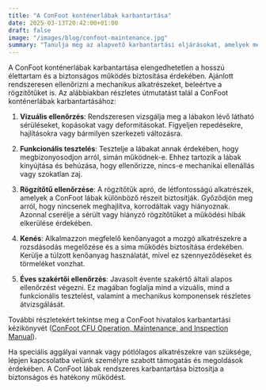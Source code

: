 ```yaml
---
title: "A ConFoot konténerlábak karbantartása"
date: 2025-03-13T20:42:00+01:00
draft: false
image: "/images/blog/confoot-maintenance.jpg"
summary: "Tanulja meg az alapvető karbantartási eljárásokat, amelyek meghosszabbítják a ConFoot konténerlábak élettartamát, és biztosítják azok optimális működését."
---
```


A ConFoot konténerlábak karbantartása elengedhetetlen a hosszú élettartam és a biztonságos működés biztosítása érdekében. Ajánlott rendszeresen ellenőrizni a mechanikus alkatrészeket, beleértve a rögzítőtűket is. Az alábbiakban részletes útmutatást talál a ConFoot konténerlábak karbantartásához:

1. **Vizuális ellenőrzés**: Rendszeresen vizsgálja meg a lábakon lévő látható sérüléseket, kopásokat vagy deformitásokat. Figyeljen repedésekre, hajlításokra vagy bármilyen szerkezeti változásra.

2. **Funkcionális tesztelés**: Tesztelje a lábakat annak érdekében, hogy megbizonyosodjon arról, simán működnek-e. Ehhez tartozik a lábak kinyújtása és behúzása, hogy ellenőrizze, nincs-e mechanikai ellenállás vagy szokatlan zaj.

3. **Rögzítőtű ellenőrzése**: A rögzítőtűk apró, de létfontosságú alkatrészek, amelyek a ConFoot lábak különböző részeit biztosítják. Győződjön meg arról, hogy nincsenek meghajlítva, korrodáltak vagy hiányoznak. Azonnal cserélje a sérült vagy hiányzó rögzítőtűket a működési hibák elkerülése érdekében.

4. **Kenés**: Alkalmazzon megfelelő kenőanyagot a mozgó alkatrészekre a rozsdásodás megelőzése és a sima működés biztosítása érdekében. Kerülje a túlzott kenőanyag használatát, mivel ez szennyeződéseket és törmeléket vonzhat.

5. **Éves szakértői ellenőrzés**: Javasolt évente szakértő általi alapos ellenőrzést végezni. Ez magában foglalja mind a vizuális, mind a funkcionális tesztelést, valamint a mechanikus komponensek részletes átvizsgálását.

További részletekért tekintse meg a ConFoot hivatalos karbantartási kézikönyvét ([ConFoot CFU Operation, Maintenance, and Inspection Manual](https://confoot.fi/wp-content/uploads/2024/12/ConFoot-CFU20-Operation-maintenance-and-inspection-manual.pdf)).

Ha speciális aggályai vannak vagy pótlólagos alkatrészekre van szüksége, lépjen kapcsolatba velünk személyre szabott támogatás és megoldások érdekében. A ConFoot lábak rendszeres karbantartása biztosítja a biztonságos és hatékony működést.